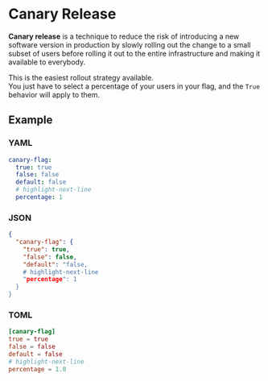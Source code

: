 # Canary Release

**Canary release** is a technique to reduce the risk of introducing a new software version in production by slowly rolling out the change to a small subset of users before rolling it out to the entire infrastructure and making it available to everybody.

This is the easiest rollout strategy available.  
You just have to select a percentage of your users in your flag, and the `True` behavior will apply to them.

## Example

### YAML

``` yaml linenums="1"
canary-flag:
  true: true
  false: false
  default: false
  # highlight-next-line
  percentage: 1
```

### JSON

``` json
{
  "canary-flag": {
    "true": true,
    "false": false,
    "default": "false,
    # highlight-next-line
    "percentage": 1
  }
}
```

### TOML

``` toml
[canary-flag]
true = true
false = false
default = false
# highlight-next-line
percentage = 1.0
```
